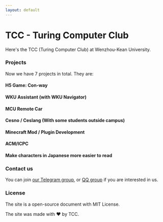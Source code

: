 ```yaml
---
layout: default
---
```


# TCC - Turing Computer Club

Here's the TCC (Turing Computer Club) at Wenzhou-Kean University.

### Projects

Now we have 7 projects in total. They are:

#### H5 Game: Con-way

#### WKU Assistant (with WKU Navigator)

#### MCU Remote Car

#### Cesno / Ceslang (With some students outside campus)

#### Minecraft Mod / Plugin Development

#### ACM/ICPC

#### Make characters in Japanese more easier to read

### Contact us

You can join [our Telegram group](https://t.me/joinchat/BJae4LpaheQ5NTNl), or [QQ group](https://jq.qq.com/?_wv=1027&k=WEzilnsL) if you are interested in us.

### License

The site is a open-source document with MIT License.

The site was made with ❤️ by TCC.